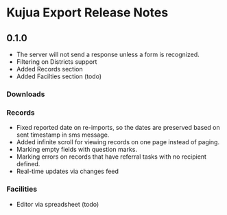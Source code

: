 # Kujua Export Release Notes

## 0.1.0

* The server will not send a response unless a form is recognized.
* Filtering on Districts support
* Added Records section
* Added Facilties section (todo)

### Downloads

### Records 

* Fixed reported date on re-imports, so the dates are preserved based on sent
timestamp in sms message.  
* Added infinite scroll for viewing records on one page instead of paging.
* Marking empty fields with question marks.
* Marking errors on records that have referral tasks with no recipient defined.
* Real-time updates via changes feed

### Facilities 

* Editor via spreadsheet (todo)
